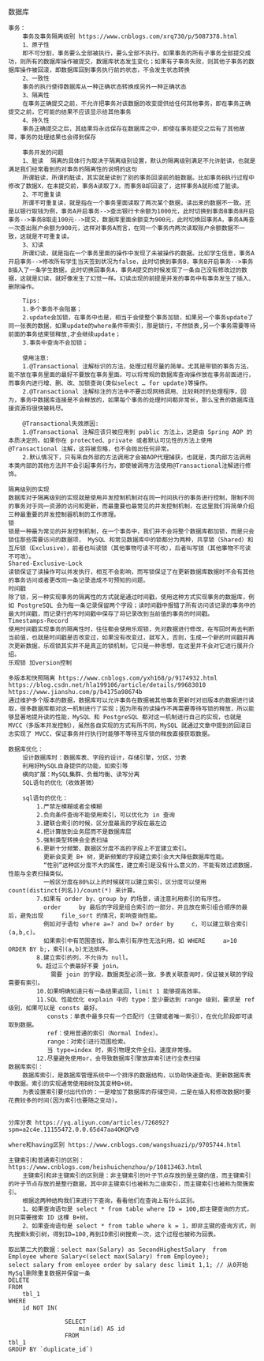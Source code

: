 数据库

    事务：
        事务及事务隔离级别 https://www.cnblogs.com/xrq730/p/5087378.html 
        1、原子性
        即不可分割，事务要么全部被执行，要么全部不执行。如果事务的所有子事务全部提交成功，则所有的数据库操作被提交，数据库状态发生变化；如果有子事务失败，则其他子事务的数据库操作被回滚，即数据库回到事务执行前的状态，不会发生状态转换
        2、一致性
        事务的执行使得数据库从一种正确状态转换成另外一种正确状态
        3、隔离性
        在事务正确提交之前，不允许把事务对该数据的改变提供给任何其他事务，即在事务正确提交之前，它可能的结果不应该显示给其他事务
        4、持久性
        事务正确提交之后，其结果将永远保存在数据库之中，即使在事务提交之后有了其他故障，事务的处理结果也会得到保存
        
        事务并发的问题
        1、脏读  隔离的具体行为取决于隔离级别设置，默认的隔离级别满足不允许脏读，也就是满足我们经常看到的对事务的隔离性的说明的这句
        所谓脏读，所谓的脏读，其实就是读到了别的事务回滚前的脏数据。比如事务B执行过程中修改了数据X，在未提交前，事务A读取了X，而事务B却回滚了，这样事务A就形成了脏读。       
        2、不可重复读     
        所谓不可重复读，就是指在一个事务里面读取了两次某个数据，读出来的数据不一致。还是以银行取钱为例，事务A开启事务-->查出银行卡余额为1000元，此时切换到事务B事务B开启事务-->事务B取走100元-->提交，数据库里面余额变为900元，此时切换回事务A，事务A再查一次查出账户余额为900元，这样对事务A而言，在同一个事务内两次读取账户余额数据不一致，这就是不可重复读。        
        3、幻读        
        所谓幻读，就是指在一个事务里面的操作中发现了未被操作的数据。比如学生信息，事务A开启事务-->修改所有学生当天签到状况为false，此时切换到事务B，事务B开启事务-->事务B插入了一条学生数据，此时切换回事务A，事务A提交的时候发现了一条自己没有修改过的数据，这就是幻读，就好像发生了幻觉一样。幻读出现的前提是并发的事务中有事务发生了插入、删除操作。
        
        Tips:
        1.多个事务不会阻塞；
        2.update会加锁，在事务中也是，相当于会使整个事务加锁，如果另一个事务update了同一张表的数据，如果update的where条件带索引，那是锁行，不然锁表,另一个事务需要等待前面的事务结束锁释放,才会继续update；
        3.事务中查询不会加锁；
        
        使用注意:
        1.@Transactional 注解标识的方法，处理过程尽量的简单。尤其是带锁的事务方法，能不放在事务里面的最好不要放在事务里面。可以将常规的数据库查询操作放在事务前面进行，而事务内进行增、删、改、加锁查询(类似select … for update)等操作。
        2.@Transactional 注解标注的方法中不要出现网络调用、比较耗时的处理程序，因为，事务中数据库连接是不会释放的，如果每个事务的处理时间都非常长，那么宝贵的数据库连接资源将很快被耗尽。
        
        @Transactional失效原因:
        1.@Transactional 注解应该只被应用到 public 方法上，这是由 Spring AOP 的本质决定的。如果你在 protected、private 或者默认可见性的方法上使用 @Transactional 注解，这将被忽略，也不会抛出任何异常。
        2.默认情况下，只有来自外部的方法调用才会被AOP代理捕获，也就是，类内部方法调用本类内部的其他方法并不会引起事务行为，即使被调用方法使用@Transactional注解进行修饰。

    隔离级别的实现
    数据库对于隔离级别的实现就是使用并发控制机制对在同一时间执行的事务进行控制，限制不同的事务对于同一资源的访问和更新，而最重要也最常见的并发控制机制，在这里我们将简单介绍三种最重要的并发控制器机制的工作原理。
    锁
    锁是一种最为常见的并发控制机制，在一个事务中，我们并不会将整个数据库都加锁，而是只会锁住那些需要访问的数据项， MySQL 和常见数据库中的锁都分为两种，共享锁（Shared）和互斥锁（Exclusive），前者也叫读锁（其他事物可读不可改），后者叫写锁（其他事物不可读不可改）。
    Shared-Exclusive-Lock
    读锁保证了读操作可以并发执行，相互不会影响，而写锁保证了在更新数据库数据时不会有其他的事务访问或者更改同一条记录造成不可预知的问题。
    时间戳
    除了锁，另一种实现事务的隔离性的方式就是通过时间戳，使用这种方式实现事务的数据库，例如 PostgreSQL 会为每一条记录保留两个字段；读时间戳中报错了所有访问该记录的事务中的最大时间戳，而记录行的写时间戳中保存了将记录改到当前值的事务的时间戳。
    Timestamps-Record
    使用时间戳实现事务的隔离性时，往往都会使用乐观锁，先对数据进行修改，在写回时再去判断当前值，也就是时间戳是否改变过，如果没有改变过，就写入，否则，生成一个新的时间戳并再次更新数据，乐观锁其实并不是真正的锁机制，它只是一种思想，在这里并不会对它进行展开介绍。
    乐观锁 加version控制
    
    多版本和快照隔离 https://www.cnblogs.com/yxh168/p/9174932.html  https://blog.csdn.net/hla199106/article/details/99683010 https://www.jianshu.com/p/b4175a98674b
    通过维护多个版本的数据，数据库可以允许事务在数据被其他事务更新时对旧版本的数据进行读取，很多数据库都对这一机制进行了实现；因为所有的读操作不再需要等待写锁的释放，所以能够显著地提升读的性能，MySQL 和 PostgreSQL 都对这一机制进行自己的实现，也就是 MVCC（多版本并发控制），虽然各自实现的方式有所不同，MySQL 就通过文章中提到的回滚日志实现了 MVCC，保证事务并行执行时能够不等待互斥锁的释放直接获取数据。

    数据库优化：
        设计数据库时：数据库表、字段的设计，存储引擎，分区，分表
        利用好MySQL自身提供的功能，如索引等
        横向扩展：MySQL集群、负载均衡、读写分离
        SQL语句的优化（收效甚微）
        
        sql语句的优化：
            1.严禁左模糊或者全模糊
            2.负向条件查询不能使用索引，可以优化为 in 查询
            3.建联合索引的时候，区分度最高的字段在最左边
            4.把计算放到业务层而不是数据库层
            5.强制类型转换会全表扫描
            6.更新十分频繁、数据区分度不高的字段上不宜建立索引。
              更新会变更 B+ 树，更新频繁的字段建立索引会大大降低数据库性能。          
              “性别”这种区分度不大的属性，建立索引是没有什么意义的，不能有效过滤数据，性能与全表扫描类似。          
              一般区分度在80%以上的时候就可以建立索引，区分度可以使用 count(distinct(列名))/count(*) 来计算。
            7.如果有 order by、group by 的场景，请注意利用索引的有序性。
              order     by 最后的字段是组合索引的一部分，并且放在索引组合顺序的最后，避免出现     file_sort 的情况，影响查询性能。
              例如对于语句 where a=? and b=? order by     c，可以建立联合索引(a,b,c)。
              如果索引中有范围查找，那么索引有序性无法利用，如 WHERE     a>10 ORDER BY b;，索引(a,b)无法排序。
            8.建立索引的列，不允许为 null。
            9。超过三个表最好不要 join。
                需要 join 的字段，数据类型必须一致，多表关联查询时，保证被关联的字段需要有索引。
            10.如果明确知道只有一条结果返回，limit 1 能够提高效率。
            11.SQL 性能优化 explain 中的 type：至少要达到 range 级别，要求是 ref 级别，如果可以是 consts 最好。
               consts：单表中最多只有一个匹配行（主键或者唯一索引），在优化阶段即可读取到数据。
               ref：使用普通的索引（Normal Index）。
               range：对索引进行范围检索。
               当 type=index 时，索引物理文件全扫，速度非常慢。
            12.尽量避免使用or，会导致数据库引擎放弃索引进行全表扫描
    数据库索引：
        数据库索引，是数据库管理系统中一个排序的数据结构，以协助快速查询、更新数据库表中数据。索引的实现通常使用B树及其变种B+树。
        为表设置索引要付出代价的：一是增加了数据库的存储空间，二是在插入和修改数据时要花费较多的时间(因为索引也要随之变动)。
        
        
    分库分表 https://yq.aliyun.com/articles/726892?spm=a2c4e.11155472.0.0.65d47aa4OKQPvB
    
    where和having区别 https://www.cnblogs.com/wangshuazi/p/9705744.html
    
    主键索引和普通索引的区别：https://www.cnblogs.com/heishuichenzhou/p/10813463.html
        主键索引和非主键索引的区别是：非主键索引的叶子节点存放的是主键的值，而主键索引的叶子节点存放的是整行数据，其中非主键索引也被称为二级索引，而主键索引也被称为聚簇索引。
        根据这两种结构我们来进行下查询，看看他们在查询上有什么区别。
        1、如果查询语句是 select * from table where ID = 100,即主键查询的方式，则只需要搜索 ID 这棵 B+树。
        2、如果查询语句是 select * from table where k = 1，即非主键的查询方式，则先搜索k索引树，得到ID=100,再到ID索引树搜索一次，这个过程也被称为回表。

    取出第二大的数据：select max(Salary) as SecondHighestSalary  from Employee where Salary<(select max(Salary) from Employee);
    select salary from emloyee order by salary desc limit 1,1; // 从0开始
    MySql删除重复数据并保留一条
    DELETE
    FROM
        tbl_1
    WHERE
        id NOT IN(
            
                    SELECT
                        min(id) AS id
                    FROM
    tbl_1
    GROUP BY `duplicate_id`)